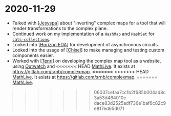 # 2020-11-29

- Talked with [[Jesyspa]] about "inverting" complex maps for a tool that will
  render transformations to the complex plane.
- Continued work on my implementation of a `HashMap` and `HashSet` for
  [`cats-collections`](https://github.com/typelevel/cats-collections).
- Looked into [[Horizon EDA]] for development of asynchronous circuits.
- Looked into the usage of [[Chisel]] to make managing and testing custom
  components easier.
- Worked with [[Tenri]] on developing the complex map tool as a website, using
  [Outwatch](https://outwatch.github.io/?lang=scala) and
<<<<<<< HEAD
  [MathLive](https://mathlive.io/). It exists at
  https://gitlab.com/srnb/complexmap.
=======
<<<<<<< HEAD
  [MathLive](https://mathlive.io/). It exists at
  https://gitlab.com/srnb/complexmap.
=======
  [MathLive](https://mathlive.io/).
>>>>>>> 06037cefaa7cc1b2f685b004ad8c3a53d484010e
>>>>>>> dace83d2525adf736e1baf6c82c9e817ed65d071

[//begin]: # "Autogenerated link references for markdown compatibility"
[Jesyspa]: ..\jesyspa "Jesyspa"
[Horizon EDA]: ..\horizon-eda "Horizon EDA"
[Chisel]: ..\chisel "Chisel"
[Tenri]: ..\tenri "Tenri"
[//end]: # "Autogenerated link references"
